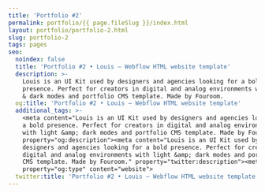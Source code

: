 ```yaml
---
title: 'Portfolio #2'
permalink: portfolio/{{ page.fileSlug }}/index.html
layout: portfolio/portfolio-2.html
slug: portfolio-2
tags: pages
seo:
  noindex: false
  title: 'Portfolio #2 • Louis – Webflow HTML website template'
  description: >-
    Louis is an UI Kit used by designers and agencies looking for a bold
    presence. Perfect for creators in digital and analog environments with light
    & dark modes and portfolio CMS template. Made by Fouroom.
  og:title: 'Portfolio #2 • Louis – Webflow HTML website template'
  additional_tags: >-
    <meta content="Louis is an UI Kit used by designers and agencies looking for
    a bold presence. Perfect for creators in digital and analog environments
    with light &amp; dark modes and portfolio CMS template. Made by Fouroom."
    property="og:description"><meta content="Louis is an UI Kit used by
    designers and agencies looking for a bold presence. Perfect for creators in
    digital and analog environments with light &amp; dark modes and portfolio
    CMS template. Made by Fouroom." property="twitter:description"><meta
    property="og:type" content="website">
  twitter:title: 'Portfolio #2 • Louis – Webflow HTML website template'
---
```



